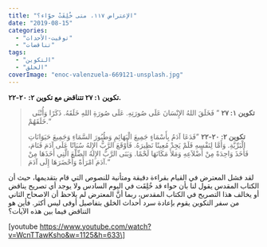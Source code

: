 ```yaml
---
title: "الإعتراض ١١٧، متى خُلِقَتْ حوّاء؟"
date: "2019-08-15"
categories: 
  - "توقيت-الأحداث"
  - "تناقضات"
tags: 
  - "التكوين"
  - "الخلق"
coverImage: "enoc-valenzuela-669121-unsplash.jpg"
---
```


**تكوين ١: ٢٧ تتناقض مع تكوين ٢: ٢٠\-٢٢.**

>   **تكوين ١: ٢٧** ” فَخَلَقَ اللهُ الإِنْسَانَ عَلَى صُورَتِهِ. عَلَى صُورَةِ اللهِ خَلَقَهُ. ذَكَرًا وَأُنْثَى خَلَقَهُمْ.“
> 
> **تكوين ٢: ٢٠\-٢٢** ”فَدَعَا آدَمُ بِأَسْمَاءٍ جَمِيعَ الْبَهَائِمِ وَطُيُورَ السَّمَاءِ وَجَمِيعَ حَيَوَانَاتِ الْبَرِّيَّةِ. وَأَمَّا لِنَفْسِهِ فَلَمْ يَجِدْ مُعِينًا نَظِيرَهُ. فَأَوْقَعَ الرَّبُّ الإِلهُ سُبَاتًا عَلَى آدَمَ فَنَامَ، فَأَخَذَ وَاحِدَةً مِنْ أَضْلاَعِهِ وَمَلأَ مَكَانَهَا لَحْمًا. وَبَنَى الرَّبُّ الإِلهُ الضِّلْعَ الَّتِي أَخَذَهَا مِنْ آدَمَ امْرَأَةً وَأَحْضَرَهَا إِلَى آدَمَ.“

لقد فشل المعترض في القيام بقراءة دقيقة ومتأنية للنصوص التي قام بتقديمها، حيث أن الكتاب المقدس يقول لنا بأن حواء قد خُلِقَت في اليوم السادس ولا يوجد أي تصريح يناقض أو يخالف هذا التصريح في الكتاب المقدس، ربما أنَّ المعترض لم يلاحظ أن الاصحاح الثاني من سفر التكوين يقوم بإعادة سرد أحداث الخلق بتفاصيل أوفى ليس أكثر. فأين هو التناقض فيما بين هذه الآيات؟

\[youtube https://www.youtube.com/watch?v=WcnTTawKsho&w=1125&h=633\]
